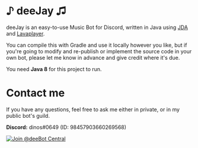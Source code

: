 # ♪ deeJay ♫
deeJay is an easy-to-use Music Bot for Discord, written in Java using [JDA](https://github.com/DV8FromTheWorld/JDA) and [Lavaplayer](https://github.com/sedmelluq/lavaplayer).

You can compile this with Gradle and use it locally however you like, but if you're going to modify and re-publish or implement the source code in your own bot, please let me know in advance and give credit where it's due.

You need **Java 8** for this project to run.

# Contact me
If you have any questions, feel free to ask me either in private, or in my public bot's guild.

**Discord:** dinos#0649 (ID: 98457903660269568)

[![Join @deeBot Central](https://discordapp.com/api/guilds/168154663932264448/embed.png?style=banner3)](https://discord.gg/0wEZsVCXid2URhDY)